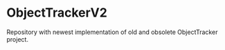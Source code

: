 ObjectTrackerV2
===============

Repository with newest implementation of old and obsolete ObjectTracker project. 
